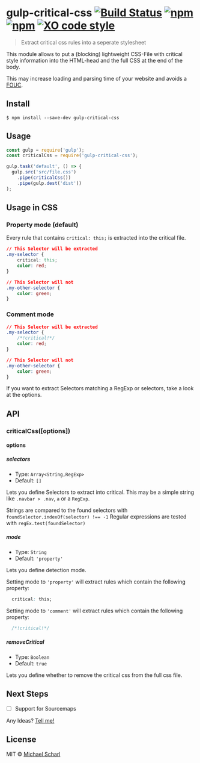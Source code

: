 # gulp-critical-css [![Build Status](https://travis-ci.org/mscharl/gulp-critical-css.svg?branch=master)](https://travis-ci.org/mscharl/gulp-critical-css) [![npm](https://img.shields.io/npm/v/gulp-critical-css.svg?maxAge=2592000)]() [![npm](https://img.shields.io/npm/dm/gulp-critical-css.svg?maxAge=2592000)]() [![XO code style](https://img.shields.io/badge/code_style-XO-5ed9c7.svg)](https://github.com/sindresorhus/xo)


> Extract critical css rules into a seperate stylesheet

This module allows to put a (blocking) lightweight CSS-File with critical style
information into the HTML-head and the full CSS at the end of the body.

This may increase loading and parsing time of your website and avoids a
[FOUC](https://en.wikipedia.org/wiki/Flash_of_unstyled_content).


## Install

```
$ npm install --save-dev gulp-critical-css
```


## Usage

```js
const gulp = require('gulp');
const criticalCss = require('gulp-critical-css');

gulp.task('default', () => {
  gulp.src('src/file.css')
    .pipe(criticalCss())
    .pipe(gulp.dest('dist'))
);
```

## Usage in CSS

### Property mode (default)
Every rule that contains `critical: this;` is extracted into the critical file.

```css
// This Selector will be extracted
.my-selector {
    critical: this;
    color: red;
}

// This Selector will not
.my-other-selector {
    color: green;
}
```

### Comment mode

```css
// This Selector will be extracted
.my-selector {
    /*!critical!*/
    color: red;
}

// This Selector will not
.my-other-selector {
    color: green;
}
```

If you want to extract Selectors matching a RegExp or selectors, take a look at the options.

## API

### criticalCss([options])

#### options

##### selectors

* Type: `Array<String,RegExp>`<br>
* Default: `[]`

Lets you define Selectors to extract into critical.
This may be a simple string like `.navbar > .nav`, `a` or a `RegExp`.

Strings are compared to the found selectors with
`foundSelector.indexOf(selector) !== -1` Regular expressions are tested with
`regEx.test(foundSelector)`

##### mode

* Type: `String`<br>
* Default: `'property'`

Lets you define detection mode.

Setting mode to `'property'` will extract rules which contain the following property:
```css
  critical: this;
```
Setting mode to `'comment'` will extract rules which contain the following property:
```css
  /*!critical!*/
```

##### removeCritical

* Type: `Boolean`<br>
* Default: `true`

Lets you define whether to remove the critical css from the full css file.


## Next Steps
- [ ] Support for Sourcemaps

Any Ideas? [Tell me!](https://github.com/mscharl/gulp-critical-css/issues/new?labels=enhancement)

## License

MIT © [Michael Scharl](https://michael.scharl.me)

